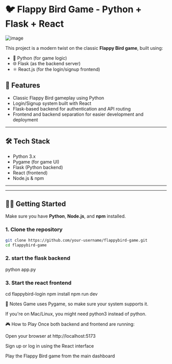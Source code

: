 # 🐦 Flappy Bird Game - Python + Flask + React

![image](https://github.com/user-attachments/assets/835e7825-63cf-4baf-85eb-2c9cc7f0e60f)


This project is a modern twist on the classic **Flappy Bird game**, built using:

- 🐍 Python (for game logic)
- 🌐 Flask (as the backend server)
- ⚛️ React.js (for the login/signup frontend)

## 🚀 Features

- Classic Flappy Bird gameplay using Python
- Login/Signup system built with React
- Flask-based backend for authentication and API routing
- Frontend and backend separation for easier development and deployment

---

## 🛠️ Tech Stack

- Python 3.x
- Pygame (for game UI)
- Flask (Python backend)
- React (frontend)
- Node.js & npm

---


---

## 🧑‍💻 Getting Started

Make sure you have **Python**, **Node.js**, and **npm** installed.

### 1. Clone the repository

```bash
git clone https://github.com/your-username/flappybird-game.git
cd flappybird-game
```

### 2. start the flask backend 
python app.py

### 3. Start the react frontend
cd flappybird-login
npm install
npm run dev

📌 Notes
Game uses Pygame, so make sure your system supports it.

If you're on Mac/Linux, you might need python3 instead of python.

🎮 How to Play
Once both backend and frontend are running:

Open your browser at http://localhost:5173

Sign up or log in using the React interface

Play the Flappy Bird game from the main dashboard


